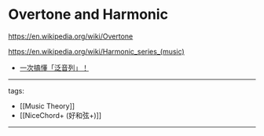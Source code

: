 # Overtone and Harmonic

https://en.wikipedia.org/wiki/Overtone

https://en.wikipedia.org/wiki/Harmonic_series_(music)


* [一次搞懂「泛音列」！](https://youtu.be/0iJmDhNocaQ)


---
tags:
  - [[Music Theory]]
  - [[NiceChord+ (好和弦+)]]
  
---